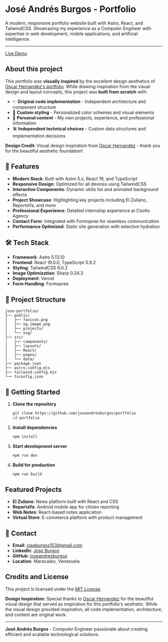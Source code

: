 # José Andrés Burgos - Portfolio

A modern, responsive portfolio website built with Astro, React, and TailwindCSS. Showcasing my experience as a Computer Engineer with expertise in web development, mobile applications, and artificial intelligence.

---

[Live Demo](https://jose-portfolio.vercel.app/)

## **About this project**

This portfolio was **visually inspired** by the excellent design aesthetics of [Oscar Hernandez's portfolio](https://github.com/Gothsec/Portfolio). While drawing inspiration from the visual design and layout concepts, this project was **built from scratch** with:

- ✨ **Original code implementation** - Independent architecture and component structure
- 🎨 **Custom styling** - Personalized color schemes and visual elements  
- 📝 **Personal content** - My own projects, experience, and professional information
- 🛠️ **Independent technical choices** - Custom data structures and implementation decisions

**Design Credit**: Visual design inspiration from [Oscar Hernandez](https://github.com/Gothsec/Portfolio) - thank you for the beautiful aesthetic foundation!

## 🚀 Features

- **Modern Stack**: Built with Astro 5.x, React 19, and TypeScript
- **Responsive Design**: Optimized for all devices using TailwindCSS
- **Interactive Components**: Dynamic skills list and animated background effects
- **Project Showcase**: Highlighting key projects including El Zuliano, ReportaYa, and more
- **Professional Experience**: Detailed internship experience at Coolto Agency
- **Contact Form**: Integrated with Formspree for seamless communication
- **Performance Optimized**: Static site generation with selective hydration

## 🛠️ Tech Stack

- **Framework**: Astro 5.13.10
- **Frontend**: React 19.0.0, TypeScript 5.9.2
- **Styling**: TailwindCSS 6.0.2
- **Image Optimization**: Sharp 0.34.3
- **Deployment**: Vercel
- **Form Handling**: Formspree

## 📁 Project Structure

```
jose-portfolio/
├── public/
│   ├── favicon.png
│   ├── og.image.png
│   ├── projects/
│   └── svg/
├── src/
│   ├── components/
│   ├── layouts/
│   ├── React/
│   ├── pages/
│   └── data/
├── package.json
├── astro.config.mjs
├── tailwind.config.mjs
└── tsconfig.json
```

## 🚀 Getting Started

1. **Clone the repository**
   ```bash
   git clone https://github.com/joseandresburgos/portfolio
   cd portfolio
   ```

2. **Install dependencies**
   ```bash
   npm install
   ```

3. **Start development server**
   ```bash
   npm run dev
   ```

4. **Build for production**
   ```bash
   npm run build
   ```

## **Featured Projects**
- **El Zuliano**: News platform built with React and CSS
- **ReportaYa**: Android mobile app for citizen reporting
- **Web Notes**: React-based notes application
- **Virtual Store**: E-commerce platform with product management

## 📧 Contact

- **Email**: joseburgos153@gmail.com
- **LinkedIn**: [Jose Burgos](https://www.linkedin.com/in/jose-burgos-/)
- **GitHub**: [joseandresburgos](https://github.com/JoseBurgoss)
- **Location**: Maracaibo, Venezuela

## **Credits and License**

This project is licensed under the [MIT License](LICENSE).

**Design Inspiration**: Special thanks to [Oscar Hernandez](https://github.com/Gothsec/Portfolio) for the beautiful visual design that served as inspiration for this portfolio's aesthetic. While the visual design provided inspiration, all code implementation, architecture, and content are original work.

---

**José Andrés Burgos** - Computer Engineer passionate about creating efficient and scalable technological solutions.
